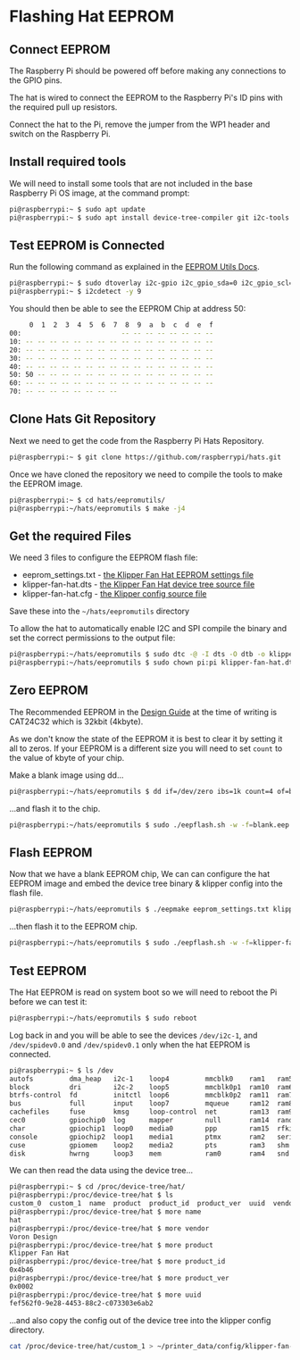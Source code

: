 # Flashing Hat EEPROM

## Connect EEPROM

The Raspberry Pi should be powered off before making any connections to the GPIO pins.

The hat is wired to connect the EEPROM to the Raspberry Pi's ID pins with the required pull up resistors.

Connect the hat to the Pi, remove the jumper from the WP1 header and switch on the Raspberry Pi.

## Install required tools

We will need to install some tools that are not included in the base Raspberry Pi OS image, at the command prompt:

```bash
pi@raspberrypi:~ $ sudo apt update
pi@raspberrypi:~ $ sudo apt install device-tree-compiler git i2c-tools -y
```

## Test EEPROM is Connected

Run the following command as explained in the [EEPROM Utils Docs](https://github.com/raspberrypi/hats/tree/master/eepromutils).

```bash
pi@raspberrypi:~ $ sudo dtoverlay i2c-gpio i2c_gpio_sda=0 i2c_gpio_scl=1 bus=9
pi@raspberrypi:~ $ i2cdetect -y 9
```

You should then be able to see the EEPROM Chip at address 50:

```bash
     0  1  2  3  4  5  6  7  8  9  a  b  c  d  e  f
00:                         -- -- -- -- -- -- -- --
10: -- -- -- -- -- -- -- -- -- -- -- -- -- -- -- --
20: -- -- -- -- -- -- -- -- -- -- -- -- -- -- -- --
30: -- -- -- -- -- -- -- -- -- -- -- -- -- -- -- --
40: -- -- -- -- -- -- -- -- -- -- -- -- -- -- -- --
50: 50 -- -- -- -- -- -- -- -- -- -- -- -- -- -- --
60: -- -- -- -- -- -- -- -- -- -- -- -- -- -- -- --
70: -- -- -- -- -- -- -- --
```

## Clone Hats Git Repository

Next we need to get the code from the Raspberry Pi Hats Repository.

```bash
pi@raspberrypi:~ $ git clone https://github.com/raspberrypi/hats.git
```

Once we have cloned the repository we need to compile the tools to make the EEPROM image.

```bash
pi@raspberrypi:~ $ cd hats/eepromutils/
pi@raspberrypi:~/hats/eepromutils $ make -j4
```

## Get the required Files

We need 3 files to configure the EEPROM flash file:

- eeprom_settings.txt - [the Klipper Fan Hat EEPROM settings file](https://github.com/mikepthomas/Klipper-Fan-Hat/blob/main/EEPROM/eeprom_settings.txt)
- klipper-fan-hat.dts - [the Klipper Fan Hat device tree source file](https://github.com/mikepthomas/Klipper-Fan-Hat/blob/main/EEPROM/klipper-fan-hat.dts)
- klipper-fan-hat.cfg - [the Klipper config source file](https://github.com/mikepthomas/Klipper-Fan-Hat/blob/main/Software/klipper-fan-hat.cfg)

Save these into the `~/hats/eepromutils` directory

To allow the hat to automatically enable I2C and SPI compile the binary and set the correct permissions to the output file:

```bash
pi@raspberrypi:~/hats/eepromutils $ sudo dtc -@ -I dts -O dtb -o klipper-fan-hat.dtb klipper-fan-hat.dts
pi@raspberrypi:~/hats/eepromutils $ sudo chown pi:pi klipper-fan-hat.dtb
```

## Zero EEPROM

The Recommended EEPROM in the [Design Guide](https://github.com/raspberrypi/hats/blob/master/designguide.md) at the time of writing is CAT24C32 which is 32kbit (4kbyte).

As we don't know the state of the EEPROM it is best to clear it by setting it all to zeros.
If your EEPROM is a different size you will need to set `count` to the value of kbyte of your chip.

Make a blank image using dd...

```bash
pi@raspberrypi:~/hats/eepromutils $ dd if=/dev/zero ibs=1k count=4 of=blank.eep
```

...and flash it to the chip.

```bash
pi@raspberrypi:~/hats/eepromutils $ sudo ./eepflash.sh -w -f=blank.eep -t=24c32
```

## Flash EEPROM

Now that we have a blank EEPROM chip, We can can configure the hat EEPROM image and embed the device tree binary & klipper config into the flash file.

```bash
pi@raspberrypi:~/hats/eepromutils $ ./eepmake eeprom_settings.txt klipper-fan-hat.eep klipper-fan-hat.dtb -c klipper-fan-hat.cfg
```

...then flash it to the EEPROM chip.

```bash
pi@raspberrypi:~/hats/eepromutils $ sudo ./eepflash.sh -w -f=klipper-fan-hat.eep -t=24c32
```

## Test EEPROM

The Hat EEPROM is read on system boot so we will need to reboot the Pi before we can test it:

```bash
pi@raspberrypi:~/hats/eepromutils $ sudo reboot
```

Log back in and you will be able to see the devices `/dev/i2c-1`, and `/dev/spidev0.0` and `/dev/spidev0.1` only when the hat EEPROM is connected.

```bash
pi@raspberrypi:~ $ ls /dev
autofs         dma_heap   i2c-1    loop4         mmcblk0    ram1   ram5     spidev0.0  tty12  tty21  tty30  tty4   tty49  tty58  ttyAMA0    vcs1   vcsa4     vcsu6    video20
block          dri        i2c-2    loop5         mmcblk0p1  ram10  ram6     spidev0.1  tty13  tty22  tty31  tty40  tty5   tty59  ttyprintk  vcs2   vcsa5     vhci     video21
btrfs-control  fd         initctl  loop6         mmcblk0p2  ram11  ram7     stderr     tty14  tty23  tty32  tty41  tty50  tty6   uhid       vcs3   vcsa6     video10  video22
bus            full       input    loop7         mqueue     ram12  ram8     stdin      tty15  tty24  tty33  tty42  tty51  tty60  uinput     vcs4   vcsm-cma  video11  video23
cachefiles     fuse       kmsg     loop-control  net        ram13  ram9     stdout     tty16  tty25  tty34  tty43  tty52  tty61  urandom    vcs5   vcsu      video12  video31
cec0           gpiochip0  log      mapper        null       ram14  random   tty        tty17  tty26  tty35  tty44  tty53  tty62  v4l        vcs6   vcsu1     video13  watchdog
char           gpiochip1  loop0    media0        ppp        ram15  rfkill   tty0       tty18  tty27  tty36  tty45  tty54  tty63  vchiq      vcsa   vcsu2     video14  watchdog0
console        gpiochip2  loop1    media1        ptmx       ram2   serial1  tty1       tty19  tty28  tty37  tty46  tty55  tty7   vcio       vcsa1  vcsu3     video15  zero
cuse           gpiomem    loop2    media2        pts        ram3   shm      tty10      tty2   tty29  tty38  tty47  tty56  tty8   vc-mem     vcsa2  vcsu4     video16
disk           hwrng      loop3    mem           ram0       ram4   snd      tty11      tty20  tty3   tty39  tty48  tty57  tty9   vcs        vcsa3  vcsu5     video18
```

We can then read the data using the device tree...

```bash
pi@raspberrypi:~ $ cd /proc/device-tree/hat/
pi@raspberrypi:/proc/device-tree/hat $ ls
custom_0  custom_1  name  product  product_id  product_ver  uuid  vendor
pi@raspberrypi:/proc/device-tree/hat $ more name
hat
pi@raspberrypi:/proc/device-tree/hat $ more vendor
Voron Design
pi@raspberrypi:/proc/device-tree/hat $ more product
Klipper Fan Hat
pi@raspberrypi:/proc/device-tree/hat $ more product_id
0x4b46
pi@raspberrypi:/proc/device-tree/hat $ more product_ver
0x0002
pi@raspberrypi:/proc/device-tree/hat $ more uuid
fef562f0-9e28-4453-88c2-c073303e6ab2
```

...and also copy the config out of the device tree into the klipper config directory.

```bash
cat /proc/device-tree/hat/custom_1 > ~/printer_data/config/klipper-fan-hat.cfg
```
